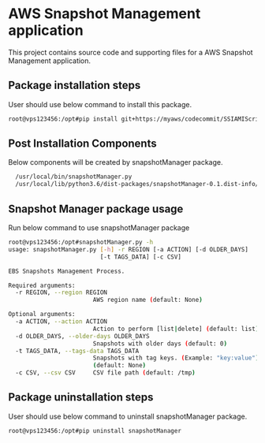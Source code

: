 # AWS Snapshot Management application

This project contains source code and supporting files for a AWS Snapshot Management application.

## Package installation steps

User should use below command to install this package.
```bash
root@vps123456:/opt#pip install git+https://myaws/codecommit/SSIAMIScripts
```

## Post Installation Components

Below components will be created by snapshotManager package.
```bash
  /usr/local/bin/snapshotManager.py
  /usr/local/lib/python3.6/dist-packages/snapshotManager-0.1.dist-info/*
```

## Snapshot Manager package usage

Run below command to use snapshotManager package
```bash
root@vps123456:/opt#snapshotManager.py -h
usage: snapshotManager.py [-h] -r REGION [-a ACTION] [-d OLDER_DAYS]
                          [-t TAGS_DATA] [-c CSV]

EBS Snapshots Management Process.

Required arguments:
  -r REGION, --region REGION
                        AWS region name (default: None)

Optional arguments:
  -a ACTION, --action ACTION
                        Action to perform [list|delete] (default: list)
  -d OLDER_DAYS, --older-days OLDER_DAYS
                        Snapshots with older days (default: 0)
  -t TAGS_DATA, --tags-data TAGS_DATA
                        Snapshots with tag keys. (Example: "key:value")
                        (default: None)
  -c CSV, --csv CSV     CSV file path (default: /tmp)

```

## Package uninstallation steps

User should use below command to uninstall snapshotManager package.
```bash
root@vps123456:/opt#pip uninstall snapshotManager
```
